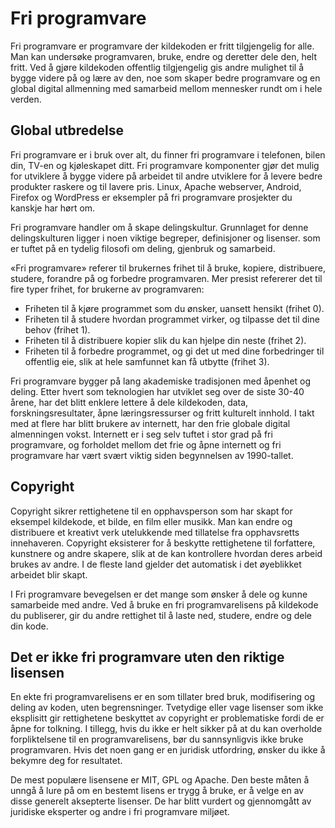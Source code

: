 # Fri programvare
Fri programvare er programvare der kildekoden er fritt tilgjengelig for alle. Man kan undersøke programvaren, bruke, endre og deretter dele den, helt fritt. Ved å gjøre kildekoden offentlig tilgjengelig gis andre mulighet til å bygge videre på og lære av den, noe som skaper bedre programvare og en global digital allmenning med samarbeid mellom mennesker rundt om i hele verden.

## Global utbredelse
Fri programvare er i bruk over alt, du finner fri programvare i telefonen, bilen din, TV-en og kjøleskapet ditt. Fri programvare komponenter gjør det mulig for utviklere å bygge videre på arbeidet til andre utviklere for å levere bedre produkter raskere og til lavere pris. Linux, Apache webserver, Android, Firefox og WordPress er eksempler på fri programvare prosjekter du kanskje har hørt om.

Fri programvare handler om å skape delingskultur. Grunnlaget for denne delingskulturen ligger i noen viktige begreper, definisjoner og lisenser. som er tuftet på en tydelig filosofi om deling, gjenbruk og samarbeid.

«Fri programvare» referer til brukernes frihet til å bruke, kopiere, distribuere, studere, forandre på og forbedre programvaren. Mer presist refererer det til fire typer frihet, for brukerne av programvaren:
* Friheten til å kjøre programmet som du ønsker, uansett hensikt (frihet 0).
* Friheten til å studere hvordan programmet virker, og tilpasse det til dine behov (frihet 1).
* Friheten til å distribuere kopier slik du kan hjelpe din neste (frihet 2).
* Friheten til å forbedre programmet, og gi det ut med dine forbedringer til offentlig eie, slik at hele samfunnet kan få utbytte (frihet 3).

Fri programvare bygger på lang akademiske tradisjonen med åpenhet og deling. Etter hvert som teknologien har utviklet seg over de siste 30-40 årene, har det blitt enklere lettere å dele kildekoden, data, forskningsresultater, åpne læringsressurser og fritt kulturelt innhold. I takt med at flere har blitt brukere av internett, har den frie globale digital almenningen vokst. Internett er i seg selv tuftet i stor grad på fri programvare, og forholdet mellom det frie og åpne internett og fri programvare har vært svært viktig siden begynnelsen av 1990-tallet. 

## Copyright 
Copyright sikrer rettighetene til en opphavsperson som har skapt for eksempel kildekode, et bilde, en film eller musikk. Man kan endre og distribuere et kreativt verk utelukkende med tillatelse fra opphavsretts innehaveren. Copyright eksisterer for å beskytte rettighetene til forfattere, kunstnere og andre skapere, slik at de kan kontrollere hvordan deres arbeid brukes av andre. I de fleste land gjelder det automatisk i det øyeblikket arbeidet blir skapt. 

I Fri programvare bevegelsen er det mange som ønsker å dele og kunne samarbeide med andre. Ved å bruke en fri programvarelisens på kildekode du publiserer, gir du andre rettighet til å laste ned, studere, endre og dele din kode.

## Det er ikke fri programvare uten den riktige lisensen
En ekte fri programvarelisens er en som tillater bred bruk, modifisering og deling av koden, uten begrensninger. Tvetydige eller vage lisenser som ikke eksplisitt gir rettighetene beskyttet av copyright er problematiske fordi de er åpne for tolkning. I tillegg, hvis du ikke er helt sikker på at du kan overholde forpliktelsene til en programvarelisens, bør du sannsynligvis ikke bruke programvaren. Hvis det noen gang er en juridisk utfordring, ønsker du ikke å bekymre deg for resultatet.

De mest populære lisensene er MIT, GPL og Apache. Den beste måten å unngå å lure på om en bestemt lisens er trygg å bruke, er å velge en av disse generelt aksepterte lisenser. De har blitt vurdert og gjennomgått av juridiske eksperter og andre i fri programvare miljøet.
